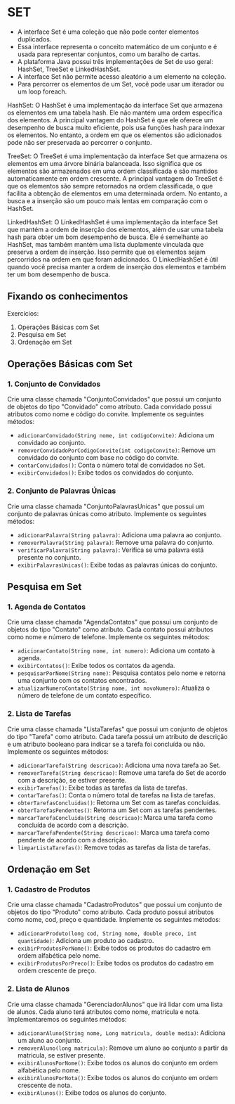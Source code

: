 # SET

+ A interface Set é uma coleção que não pode conter elementos duplicados.
+ Essa interface representa o conceito matemático de um conjunto e é usada para representar conjuntos, como um baralho de cartas.
+ A plataforma Java possui três implementações de Set de uso geral: HashSet, TreeSet e LinkedHashSet.
+ A interface Set não permite acesso aleatório a um elemento na coleção.
+ Para percorrer os elementos de um Set, você pode usar um iterador ou um loop foreach.

HashSet: O HashSet é uma implementação da interface Set que armazena os elementos em uma tabela hash. Ele não mantém uma ordem específica dos elementos. A principal vantagem do HashSet é que ele oferece um desempenho de busca muito eficiente, pois usa funções hash para indexar os elementos. No entanto, a ordem em que os elementos são adicionados pode não ser preservada ao percorrer o conjunto.

TreeSet: O TreeSet é uma implementação da interface Set que armazena os elementos em uma árvore binária balanceada. Isso significa que os elementos são armazenados em uma ordem classificada e são mantidos automaticamente em ordem crescente. A principal vantagem do TreeSet é que os elementos são sempre retornados na ordem classificada, o que facilita a obtenção de elementos em uma determinada ordem. No entanto, a busca e a inserção são um pouco mais lentas em comparação com o HashSet.

LinkedHashSet: O LinkedHashSet é uma implementação da interface Set que mantém a ordem de inserção dos elementos, além de usar uma tabela hash para obter um bom desempenho de busca. Ele é semelhante ao HashSet, mas também mantém uma lista duplamente vinculada que preserva a ordem de inserção. Isso permite que os elementos sejam percorridos na ordem em que foram adicionados. O LinkedHashSet é útil quando você precisa manter a ordem de inserção dos elementos e também ter um bom desempenho de busca.

## Fixando os conhecimentos

Exercícios: 

1. Operações Básicas com Set
2. Pesquisa em Set
3. Ordenação em Set


## Operações Básicas com Set

### 1. Conjunto de Convidados

Crie uma classe chamada "ConjuntoConvidados" que possui um conjunto de objetos do tipo "Convidado" como atributo. Cada convidado possui atributos como nome e código do convite. Implemente os seguintes métodos:

+ `adicionarConvidado(String nome, int codigoConvite)`: Adiciona um convidado ao conjunto.
+ `removerConvidadoPorCodigoConvite(int codigoConvite)`: Remove um convidado do conjunto com base no código do convite.
+ `contarConvidados()`: Conta o número total de convidados no Set.
+ `exibirConvidados()`: Exibe todos os convidados do conjunto.

### 2. Conjunto de Palavras Únicas

Crie uma classe chamada "ConjuntoPalavrasUnicas" que possui um conjunto de palavras únicas como atributo. Implemente os seguintes métodos:

+ `adicionarPalavra(String palavra)`: Adiciona uma palavra ao conjunto.
+ `removerPalavra(String palavra)`: Remove uma palavra do conjunto.
+ `verificarPalavra(String palavra)`: Verifica se uma palavra está presente no conjunto.
+ `exibirPalavrasUnicas()`: Exibe todas as palavras únicas do conjunto.

## Pesquisa em Set

### 1. Agenda de Contatos

Crie uma classe chamada "AgendaContatos" que possui um conjunto de objetos do tipo "Contato" como atributo. Cada contato possui atributos como nome e número de telefone. Implemente os seguintes métodos:

+ `adicionarContato(String nome, int numero)`: Adiciona um contato à agenda.
+ `exibirContatos()`: Exibe todos os contatos da agenda.
+ `pesquisarPorNome(String nome)`: Pesquisa contatos pelo nome e retorna uma conjunto com os contatos encontrados.
+ `atualizarNumeroContato(String nome, int novoNumero)`: Atualiza o número de telefone de um contato específico.

### 2. Lista de Tarefas

Crie uma classe chamada "ListaTarefas" que possui um conjunto de objetos do tipo "Tarefa" como atributo. Cada tarefa possui um atributo de descrição e um atributo booleano para indicar se a tarefa foi concluída ou não. Implemente os seguintes métodos:

+ `adicionarTarefa(String descricao)`: Adiciona uma nova tarefa ao Set.
+ `removerTarefa(String descricao)`: Remove uma tarefa do Set de acordo com a descrição, se estiver presente.
+ `exibirTarefas()`: Exibe todas as tarefas da lista de tarefas.
+ `contarTarefas()`: Conta o número total de tarefas na lista de tarefas.
+ `obterTarefasConcluidas()`: Retorna um Set com as tarefas concluídas.
+ `obterTarefasPendentes()`: Retorna um Set com as tarefas pendentes.
+ `marcarTarefaConcluida(String descricao)`: Marca uma tarefa como concluída de acordo com a descrição.
+ `marcarTarefaPendente(String descricao)`: Marca uma tarefa como pendente de acordo com a descrição.
+ `limparListaTarefas()`: Remove todas as tarefas da lista de tarefas.

## Ordenação em Set

### 1. Cadastro de Produtos

Crie uma classe chamada "CadastroProdutos" que possui um conjunto de objetos do tipo "Produto" como atributo. Cada produto possui atributos como nome, cod, preço e quantidade. Implemente os seguintes métodos:

+ `adicionarProduto(long cod, String nome, double preco, int quantidade)`: Adiciona um produto ao cadastro.
+ `exibirProdutosPorNome()`: Exibe todos os produtos do cadastro em ordem alfabética pelo nome.
+ `exibirProdutosPorPreco()`: Exibe todos os produtos do cadastro em ordem crescente de preço.

### 2. Lista de Alunos

Crie uma classe chamada "GerenciadorAlunos" que irá lidar com uma lista de alunos. Cada aluno terá atributos como nome, matrícula e nota. Implementaremos os seguintes métodos:

+ `adicionarAluno(String nome, Long matricula, double media)`: Adiciona um aluno ao conjunto.
+ `removerAluno(long matricula)`: Remove um aluno ao conjunto a partir da matricula, se estiver presente.
+ `exibirAlunosPorNome()`: Exibe todos os alunos do conjunto em ordem alfabética pelo nome.
+ `exibirAlunosPorNota()`: Exibe todos os alunos do conjunto em ordem crescente de nota.
+ `exibirAlunos()`: Exibe todos os alunos do conjunto.
